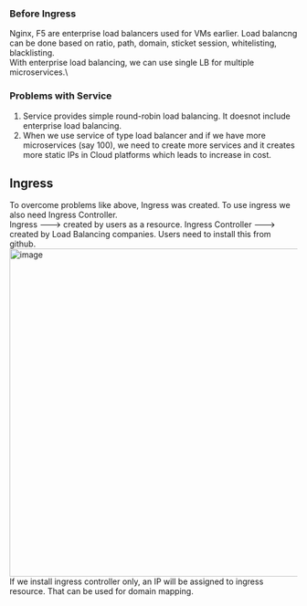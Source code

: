 ### Before Ingress
Nginx, F5 are enterprise load balancers used for VMs earlier. Load balancng can be done based on ratio, path, domain, sticket session, whitelisting, blacklisting.\
With enterprise load balancing, we can use single LB for multiple microservices.\
### Problems with Service
1. Service provides simple round-robin load balancing. It doesnot include enterprise load balancing.
2. When we use service of type load balancer and if we have more microservices (say 100), we need to create more services and it creates more static IPs in Cloud platforms which leads to increase in cost.

## Ingress
To overcome problems like above, Ingress was created. To use ingress we also need Ingress Controller.\
Ingress            ---> created by users as a resource.
Ingress Controller ---> created by Load Balancing companies. Users need to install this from github.
<img width="575" alt="image" src="https://github.com/user-attachments/assets/24b19a85-b92a-40e8-86b4-aaa1622b831d" />
If we install ingress controller only, an IP will be assigned to ingress resource. That can be used for domain mapping.

